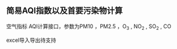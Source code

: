 
## 简易AQI指数以及首要污染物计算

空气指标 AQI计算接口，参数为PM10 ，PM2.5 ，O<sub>3</sub> , NO<sub>2</sub> , SO<sub>2</sub> , CO

excel导入导出待支持
